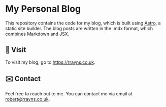 # My Personal Blog

This repository contains the code for my blog, which is built using [Astro](https://astro.build/), a static site builder. The blog posts are written in the .mdx format, which combines Markdown and JSX.

## 👀 Visit

To visit my blog, go to https://rrayns.co.uk.

## ✉️ Contact

Feel free to reach out to me. You can contact me via email at [robert@rrayns.co.uk](mailto:robert@rrayns.co.uk).
















































